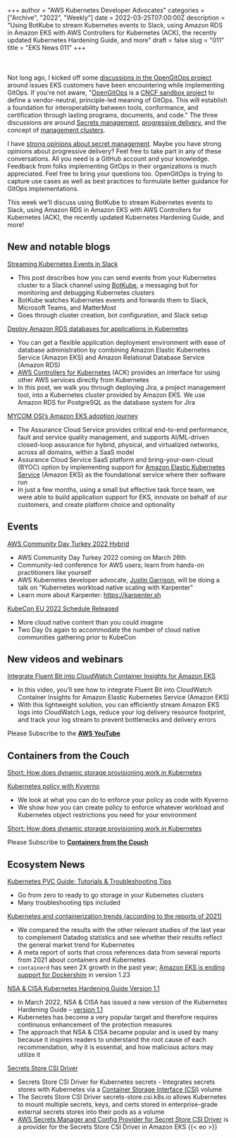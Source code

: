 +++
author = "AWS Kubernetes Developer Advocates"
categories = ["Archive", "2022", "Weekly"]
date = 2022-03-25T07:00:00Z
description = "Using BotKube to stream Kubernetes events to Slack, using Amazon RDS in Amazon EKS with AWS Controllers for Kubernetes (ACK), the recently updated Kubernetes Hardening Guide, and more"
draft = false
slug = "011"
title = "EKS News 011"
+++
<br/><br/><br/><br/>
Not long ago, I kicked off some [discussions in the OpenGitOps project](https://github.com/open-gitops/project/discussions) around issues EKS customers have been encountering while implementing GitOps. If you're not aware, "[OpenGitOps](https://github.com/open-gitops/project) is a [CNCF sandbox project](https://www.cncf.io/sandbox-projects/) to define a vendor-neutral, principle-led meaning of GitOps. This will establish a foundation for interoperability between tools, conformance, and certification through lasting programs, documents, and code." The three discussions are around [Secrets management](https://github.com/open-gitops/project/discussions/96), [progressive delivery](https://github.com/open-gitops/project/discussions/93), and the concept of [management clusters](https://github.com/open-gitops/project/discussions/95).

I have [strong opinions about secret management](https://github.com/open-gitops/project/discussions/96#discussioncomment-2425316). Maybe you have strong opinions about progressive delivery? Feel free to take part in any of these conversations. All you need is a GitHub account and your knowledge. Feedback from folks implementing GitOps in their organizations is much appreciated. Feel free to bring your questions too. OpenGitOps is trying to capture use cases as well as best practices to formulate better guidance for GitOps implementations.

This week we'll discuss using BotKube to stream Kubernetes events to Slack, using Amazon RDS in Amazon EKS with AWS Controllers for Kubernetes (ACK), the recently updated Kubernetes Hardening Guide, and more!

## New and notable blogs

[Streaming Kubernetes Events in Slack](https://aws.amazon.com/blogs/containers/streaming-kubernetes-events-in-slack/)

* This post describes how you can send events from your Kubernetes cluster to a Slack channel using [BotKube](https://www.botkube.io/), a messaging bot for monitoring and debugging Kubernetes clusters
* BotKube watches Kubernetes events and forwards them to Slack, Microsoft Teams, and MatterMost
* Goes through cluster creation, bot configuration, and Slack setup

[Deploy Amazon RDS databases for applications in Kubernetes](https://aws.amazon.com/blogs/database/deploy-amazon-rds-databases-for-applications-in-kubernetes/)

* You can get a flexible application deployment environment with ease of database administration by combining Amazon Elastic Kubernetes Service (Amazon EKS) and Amazon Relational Database Service (Amazon RDS)
* [AWS Controllers for Kubernetes](https://aws-controllers-k8s.github.io/community/) (ACK) provides an interface for using other AWS services directly from Kubernetes
* In this post, we walk you through deploying Jira, a project management tool, into a Kubernetes cluster provided by Amazon EKS. We use Amazon RDS for PostgreSQL as the database system for Jira

[MYCOM OSI’s Amazon EKS adoption journey](https://aws.amazon.com/blogs/containers/mycom-osis-amazon-eks-adoption-journey/)

* The Assurance Cloud Service provides critical end-to-end performance, fault and service quality management, and supports AI/ML-driven closed-loop assurance for hybrid, physical, and virtualized networks, across all domains, within a SaaS model
* Assurance Cloud Service SaaS platform and bring-your-own-cloud (BYOC) option by implementing support for [Amazon Elastic Kubernetes Service](https://aws.amazon.com/eks/) (Amazon EKS) as the foundational service where their software run
* In just a few months, using a small but effective task force team, we were able to build application support for EKS, innovate on behalf of our customers, and create platform choice and optionality

## Events

[AWS Community Day Turkey 2022 Hybrid](https://aws.cloudturkey.io/)

* AWS Community Day Turkey 2022 coming on March 26th
* Community-led conference for AWS users; learn from hands-on practitioners like yourself
* AWS Kubernetes developer advocate, [Justin Garrison](https://twitter.com/rothgar), will be doing a talk on "Kubernetes workload native scaling with Karpenter"
* Learn more about Karpenter: <https://karpenter.sh>

[KubeCon EU 2022 Schedule Released](https://events.linuxfoundation.org/kubecon-cloudnativecon-europe/program/schedule/)

* More cloud native content than you could imagine
* Two Day 0s again to accommodate the number of cloud native communities gathering prior to KubeCon

## New videos and webinars

[Integrate Fluent Bit into CloudWatch Container Insights for Amazon EKS](https://youtu.be/iBVaRZU8ALc)

* In this video, you’ll see how to integrate Fluent Bit into CloudWatch Container Insights for Amazon Elastic Kubernetes Service (Amazon EKS)
* With this lightweight solution, you can efficiently stream Amazon EKS logs into CloudWatch Logs, reduce your log delivery resource footprint, and track your log stream to prevent bottlenecks and delivery errors

Please Subscribe to the [**AWS YouTube**](https://www.youtube.com/c/amazonwebservices)

## Containers from the Couch

[Short: How does dynamic storage provisioning work in Kubernetes](https://youtube.com/shorts/mVyQBK1SZVE)

[Kubernetes policy with Kyverno](https://youtu.be/dHhgfyH5KRs)

* We look at what you can do to enforce your policy as code with Kyverno
* We show how you can create policy to enforce whatever workload and Kubernetes object restrictions you need for your environment

[Short: How does dynamic storage provisioning work in Kubernetes](https://youtube.com/shorts/mVyQBK1SZVE)

Please Subscribe to [**Containers from the Couch**](https://containersfromthecouch.com/)

## Ecosystem News

[Kubernetes PVC Guide: Tutorials & Troubleshooting Tips](https://komodor.com/learn/kubernetes-pvc-guide-basic-tutorial-and-troubleshooting-tips/)

* Go from zero to ready to go storage in your Kubernetes clusters
* Many troubleshooting tips included

[Kubernetes and containerization trends (according to the reports of 2021)](https://blog.flant.com/kubernetes-and-containers-market-trends-2021/)

* We compared the results with the other relevant studies of the last year to complement Datadog statistics and see whether their results reflect the general market trend for Kubernetes
* A meta report of sorts that cross references data from several reports from 2021 about containers and Kubernetes
* `containerd` has seen 2X growth in the past year; [Amazon EKS is ending support for Dockershim](https://docs.aws.amazon.com/eks/latest/userguide/dockershim-deprecation.html)
in version 1.23

[NSA & CISA Kubernetes Hardening Guide Version 1.1](https://www.armosec.io/blog/nsa-cisa-kubernetes-hardening-guide/)

* In March 2022, NSA & CISA has issued a new version of the Kubernetes Hardening Guide – [version 1.1](https://www.cisa.gov/uscert/ncas/current-activity/2022/03/15/updated-kubernetes-hardening-guide)
* Kubernetes has become a very popular target and therefore requires continuous enhancement of the protection measures
* The approach that NSA & CISA became popular and is used by many because it inspires readers to understand the root cause of each recommendation, why it is essential, and how malicious actors may utilize it

[Secrets Store CSI Driver](https://secrets-store-csi-driver.sigs.k8s.io/introduction.html)

* Secrets Store CSI Driver for Kubernetes secrets - Integrates secrets stores with Kubernetes via a [Container Storage Interface (CSI)](https://kubernetes-csi.github.io/docs/) volume
* The Secrets Store CSI Driver secrets-store.csi.k8s.io allows Kubernetes to mount multiple secrets, keys, and certs stored in enterprise-grade external secrets stores into their pods as a volume
* [AWS Secrets Manager and Config Provider for Secret Store CSI Driver](https://github.com/aws/secrets-store-csi-driver-provider-aws) is a provider for the Secrets Store CSI Driver in Amazon EKS
{{< eo >}}

